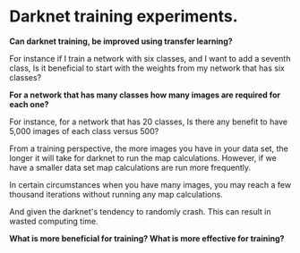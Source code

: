 # Darknet training experiments. 

**Can darknet training, be improved using transfer learning?**

For instance if I train a network with six classes, and I want to add a seventh class, Is it beneficial to start with the weights from my network that has six classes? 

**For a network that has many classes how many images are required for each one?** 

For instance, for a network that has 20 classes, Is there any benefit to have 5,000 images of each class versus 500? 

From a training perspective, the more images you have in your data set, the longer it will take for darknet to run the map calculations. However, if we have a smaller data set map calculations are run more frequently. 

In certain circumstances when you have many images, you may reach a few thousand iterations without running any map calculations. 

And given the darknet's tendency to randomly crash. This can result in wasted computing time. 

**What is more beneficial for training? What is more effective for training?** 
